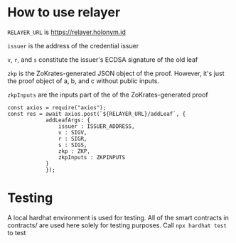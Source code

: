 
# How to use relayer
`RELAYER_URL` is https://relayer.holonym.id

`issuer` is the address of the credential issuer

`v`, `r`, and `s` constitute the issuer's ECDSA signature of the old leaf

`zkp` is the ZoKrates-generated JSON object of the proof. However, it's just the proof object of a, b, and c without public inputs.

`zkpInputs` are the inputs part of the of the ZoKrates-generated proof

```
const axios = require("axios");
const res = await axios.post(`${RELAYER_URL}/addLeaf`, {
            addLeafArgs: {
                issuer : ISSUER_ADDRESS, 
                v : SIGV, 
                r : SIGR, 
                s : SIGS, 
                zkp : ZKP, 
                zkpInputs : ZKPINPUTS
            }
            });
```

# Testing
A local hardhat environment is used for testing. All of the smart contracts in contracts/ are used here solely for testing purposes. Call `npx hardhat test` to test